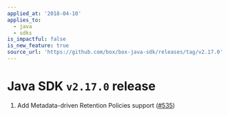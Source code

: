 ```yaml
---
applied_at: '2018-04-10'
applies_to:
  - java
  - sdks
is_impactful: false
is_new_feature: true
source_url: 'https://github.com/box/box-java-sdk/releases/tag/v2.17.0'
---
```

# Java SDK `v2.17.0` release

1. Add Metadata-driven Retention Policies support ([#535](https://github.com/box/box-java-sdk/pull/535))
